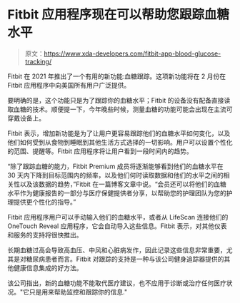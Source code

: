 # Fitbit 应用程序现在可以帮助您跟踪血糖水平

> 原文：<https://www.xda-developers.com/fitbit-app-blood-glucose-tracking/>

Fitbit 在 2021 年推出了一个有用的新功能:血糖跟踪。这项新功能将在 2 月份在 Fitbit 应用程序中向美国所有用户广泛提供。

要明确的是，这个功能只是为了跟踪你的血糖水平；Fitbit 的设备没有配备直接读取血糖的技术。顺便提一下，今年晚些时候，测量血糖的功能可能会出现在主流可穿戴设备上。

Fitbit 表示，增加新功能是为了让用户更容易跟踪他们的血糖水平如何变化，以及他们如何受到从食物到睡眠到其他生活方式选择的一切影响。用户可以设置个性化的范围、提醒等。Fitbit 应用程序将让用户看到一段时间内的趋势。

“除了跟踪血糖的能力，Fitbit Premium 成员将逐渐能够看到他们的血糖水平在 30 天内下降到目标范围内的频率，以及他们何时读取数据和他们的水平之间的相关性以及该数据的趋势，”Fitbit 在一篇博客文章中说。“会员还可以将他们的血糖水平作为健康报告的一部分与医疗保健提供者分享，以帮助您的护理团队为您的护理提供更个性化的指导。”

Fitbit 应用程序用户可以手动输入他们的血糖水平，或者从 LifeScan 连接他们的 OneTouch Reveal 应用程序，它会自动导入这些信息。Fitbit 表示，对其他仪表和服务的支持将很快推出。

长期血糖过高会导致高血压、中风和心脏病发作，因此记录这些信息非常重要，尤其是对糖尿病患者而言。Fitbit 对跟踪的支持是一种与该公司健身追踪器提供的其他健康信息集成的好方法。

该公司指出，新的血糖功能不能取代医疗建议，也不应用于诊断或治疗任何医疗状况。"它只是用来帮助监控和跟踪你的信息."